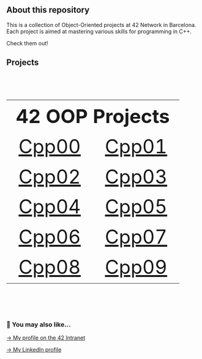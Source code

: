## About this repository

This is a collection of Object-Oriented projects at 42 Network in Barcelona. Each project is aimed at mastering various skills for programming in C++.

Check them out!

<!-- ## Projects
<br>
<div align="center">
  <table style="width:80%; font-size: 20px;">
    <tr>
      <th colspan="2">42 OOP Projects</th>
    </tr>
    <tr>
     <td colspan="2" align="center"><a href="https://github.com/mgimon/42repo_oop/tree/master/cpp00">Cpp00</a></td>
    </tr>
    <tr>
     <td colspan="2" align="center"><a href="https://github.com/mgimon/42repo_oop/tree/master/cpp01">Cpp01</a></td>
    </tr>
    <tr>
     <td colspan="2" align="center"><a href="https://github.com/mgimon/42repo_oop/tree/master/cpp02">Cpp02</a></td>
    </tr>
    <tr>
     <td colspan="2" align="center"><a href="https://github.com/mgimon/42repo_oop/tree/master/cpp03">Cpp03</a></td>
    </tr>
    <tr>
     <td colspan="2" align="center"><a href="https://github.com/mgimon/42repo_oop/tree/master/cpp04">Cpp04</a></td>
    </tr>
    <tr>
     <td colspan="2" align="center"><a href="https://github.com/mgimon/42repo_oop/tree/master/cpp05">Cpp05</a></td>
    </tr>
    <tr>
     <td colspan="2" align="center"><a href="https://github.com/mgimon/42repo_oop/tree/master/cpp06">Cpp06</a></td>
    </tr>
    <tr>
     <td colspan="2" align="center"><a href="https://github.com/mgimon/42repo_oop/tree/master/cpp07">Cpp07</a></td>
    </tr>
    <tr>
     <td colspan="2" align="center"><a href="https://github.com/mgimon/42repo_oop/tree/master/cpp08">Cpp08</a></td>
    </tr>
    <tr>
     <td colspan="2" align="center"><a href="https://github.com/mgimon/42repo_oop/tree/master/cpp09">Cpp09</a></td>
    </tr>
    
  </table>
</div>
<br> -->
<!--<td colspan="2" align="center"><a href="https://github.com/mgimon/42repo/tree/master/fractol">Fractol</a></td> -->

## Projects
<br>
<div align="center">
  <table style="width:200%; font-size: 50px;">
    <tr>
      <th colspan="2">42 OOP Projects</th>
    </tr>
    <tr>
      <td align="center"><a href="https://github.com/mgimon/42repo_oop/tree/master/cpp00">Cpp00</a></td>
      <td align="center"><a href="https://github.com/mgimon/42repo_oop/tree/master/cpp01">Cpp01</a></td>
    </tr>
    <tr>
      <td align="center"><a href="https://github.com/mgimon/42repo_oop/tree/master/cpp02">Cpp02</a></td>
      <td align="center"><a href="https://github.com/mgimon/42repo_oop/tree/master/cpp03">Cpp03</a></td>
    </tr>
    <tr>
      <td align="center"><a href="https://github.com/mgimon/42repo_oop/tree/master/cpp04">Cpp04</a></td>
      <td align="center"><a href="https://github.com/mgimon/42repo_oop/tree/master/cpp05">Cpp05</a></td>
    </tr>
    <tr>
      <td align="center"><a href="https://github.com/mgimon/42repo_oop/tree/master/cpp06">Cpp06</a></td>
      <td align="center"><a href="https://github.com/mgimon/42repo_oop/tree/master/cpp07">Cpp07</a></td>
    </tr>
    <tr>
      <td align="center"><a href="https://github.com/mgimon/42repo_oop/tree/master/cpp08">Cpp08</a></td>
      <td align="center"><a href="https://github.com/mgimon/42repo_oop/tree/master/cpp09">Cpp09</a></td>
    </tr>
  </table>
</div>
<br>


##

### 🔄 You may also like...
[-> My profile on the 42 Intranet](https://profile.intra.42.fr/users/mgimon-c)

[-> My LinkedIn profile](https://www.linkedin.com/in/mgimon-c/)
